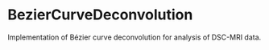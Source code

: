 # BezierCurveDeconvolution
Implementation of Bézier curve deconvolution for analysis of DSC-MRI data.
